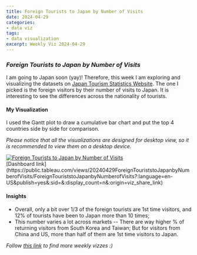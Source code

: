 ```yaml
---
title: Foreign Tourists to Japan by Number of Visits
date: 2024-04-29
categories:
- data viz
tags:
- data visualization
excerpt: Weekly Viz 2024-04-29
---
```


### *Foreign Tourists to Japan by Number of Visits*

I am going to Japan soon (yay)! Therefore, this week I am exploring and visualizing the datasets on [Japan Tourism Statistics Website](https://statistics.jnto.go.jp/en/graph/#graph--Breakdown--by--number--of--visits). The one I picked is the foreign visitors by their number of visits to Japan. It is interesting to see the differences across the nationality of tourists.  

#### My Visualization

I used the Gantt plot to draw a cumulative bar chart and put the top 4 countries side by side for comparison.  

*Please notice that all the visualizations are designed for desktop view, so it is recommended to view them on a desktop device.*  

<div class='tableauPlaceholder' id='viz1714449047565' style='position: relative'>
  <noscript><a href='#'>
    <img alt='Foreign Tourists to Japan by Number of Visits ' src='https:&#47;&#47;public.tableau.com&#47;static&#47;images&#47;20&#47;20240429ForeignTouriststoJapanbyNumberofVisits&#47;ForeignTouriststoJapanbyNumberofVisits&#47;1_rss.png' style='border: none' />
  </a></noscript>
  <object class='tableauViz'  style='display:none;'>
    <param name='host_url' value='https%3A%2F%2Fpublic.tableau.com%2F' />
    <param name='embed_code_version' value='3' />
    <param name='site_root' value='' />
    <param name='name' value='20240429ForeignTouriststoJapanbyNumberofVisits&#47;ForeignTouriststoJapanbyNumberofVisits' />
    <param name='tabs' value='no' />
    <param name='toolbar' value='yes' />
    <param name='static_image' value='https:&#47;&#47;public.tableau.com&#47;static&#47;images&#47;20&#47;20240429ForeignTouriststoJapanbyNumberofVisits&#47;ForeignTouriststoJapanbyNumberofVisits&#47;1.png' />
    <param name='animate_transition' value='yes' />
    <param name='display_static_image' value='yes' />
    <param name='display_spinner' value='yes' />
    <param name='display_overlay' value='yes' />
    <param name='display_count' value='yes' />
    <param name='language' value='en-US' />
    <param name='filter' value='publish=yes' />
  </object></div>       
  <script type='text/javascript'>             
    var divElement = document.getElementById('viz1714449047565');     
    var vizElement = divElement.getElementsByTagName('object')[0];             
    if ( divElement.offsetWidth > 800 ) { vizElement.style.width='800px';vizElement.style.height='627px';} else if ( divElement.offsetWidth > 500 ) { vizElement.style.width='800px';vizElement.style.height='627px';} else { vizElement.style.width='100%';vizElement.style.height='727px';}   
    var scriptElement = document.createElement('script');       
    scriptElement.src = 'https://public.tableau.com/javascripts/api/viz_v1.js';          
    vizElement.parentNode.insertBefore(scriptElement, vizElement);           
  </script>
[Dashboard link](https://public.tableau.com/views/20240429ForeignTouriststoJapanbyNumberofVisits/ForeignTouriststoJapanbyNumberofVisits?:language=en-US&publish=yes&:sid=&:display_count=n&:origin=viz_share_link)
  
#### Insights
* Overall, only a bit over 1/3 of the foreign tourists are 1st time visitors, and 12% of tourists have been to Japan more than 10 times;
* This number varies a lot across markets -- There are way higher % of returning visitors from South Korea and Taiwan; But for visitors from China and US, more than half of them are 1st time visitors to Japan.   
  
  
*Follow [this link](https://yudong-94.github.io/personal-website/project/WeeklyViz2024/) to find more weekly vizzes :)*
